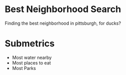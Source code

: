 # Best Neighborhood Search

Finding the best neighborhood in pittsburgh, for ducks?


# Submetrics
- Most water nearby
- Most places to eat
- Most Parks

